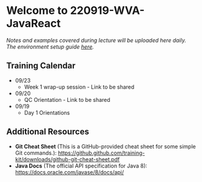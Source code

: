 # Welcome to 220919-WVA-JavaReact

*Notes and examples covered during lecture will be uploaded here daily.  
The environment setup guide [here](https://github.com/220919-WVA-JavaReact/notes/blob/main/setup/env_guide.md).*

## Training Calendar
* 09/23
    - Week 1 wrap-up session - Link to be shared
* 09/20 
    - QC Orientation - Link to be shared
* 09/19 
    - Day 1 Orientations

## Additional Resources

*  **Git Cheat Sheet** (This is a GitHub-provided cheat sheet for some simple Git commands.): https://github.github.com/training-kit/downloads/github-git-cheat-sheet.pdf
*  **Java Docs** (The official API specification for Java 8): https://docs.oracle.com/javase/8/docs/api/